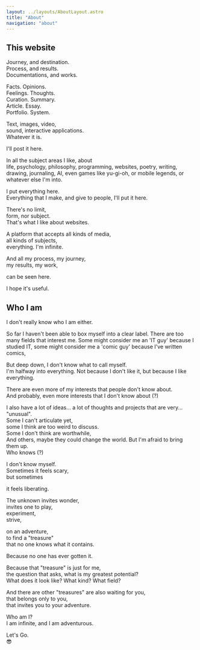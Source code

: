 ```yaml
---
layout: ../layouts/AboutLayout.astro
title: "About"
navigation: "about"
---
```


## This website

Journey, and destination.<br />
Process, and results.<br />
Documentations, and works.

Facts. Opinions.<br />
Feelings. Thoughts.<br />
Curation. Summary.<br />
Article. Essay.<br />
Portfolio. System.

Text, images, video,<br />
sound, interactive applications.<br />
Whatever it is.

I'll post it here.

In all the subject areas I like, about<br />
life, psychology, philosophy, programming, websites, poetry, writing, drawing, journaling, AI, even games like yu-gi-oh, or mobile legends, or whatever else I'm into.

I put everything here.<br />
Everything that I make, and give to people, I'll put it here.

There's no limit,<br />
form, nor subject.<br />
That's what I like about websites.

A platform that accepts all kinds of media,<br />
all kinds of subjects,<br />
everything. I'm infinite.

And all my process, my journey,<br />
my results, my work,

can be seen here.

I hope it's useful.

## Who I am

I don't really know who I am either.

So far I haven't been able to box myself into a clear label. There are too many fields that interest me. Some might consider me an 'IT guy' because I studied IT, some might consider me a 'comic guy' because I've written comics,

But deep down, I don't know what to call myself.<br />
I'm halfway into everything. Not because I don't like it, but because I like everything.

There are even more of my interests that people don't know about.<br />
And probably, even more interests that I don't know about (?)

I also have a lot of ideas... a lot of thoughts and projects that are very... "unusual".<br />
Some I can't articulate yet,<br />
some I think are too weird to discuss.<br />
Some I don't think are worthwhile,<br />
And others, maybe they could change the world. But I'm afraid to bring them up.<br />
Who knows (?)

I don't know myself.<br />
Sometimes it feels scary,<br />
but sometimes

it feels liberating.

The unknown invites wonder,<br />
invites one to play,<br />
experiment,<br />
strive,

on an adventure,<br />
to find a "treasure"<br />
that no one knows what it contains.

Because no one has ever gotten it.

Because that "treasure" is just for me,<br />
the question that asks, what is my greatest potential?<br />
What does it look like? What kind? What field?

And there are other "treasures" are also waiting for you,<br />
that belongs only to you,<br />
that invites you to your adventure.

Who am I?<br />
I am infinite, and I am adventurous.

Let's Go.<br />
😎
